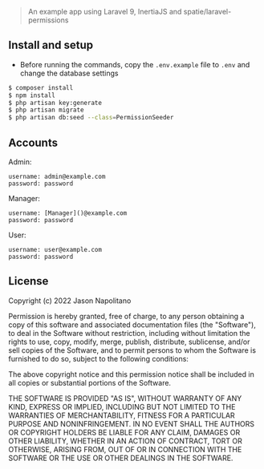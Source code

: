 > An example app using Laravel 9, InertiaJS and spatie/laravel-permissions

## Install and setup

- Before running the commands, copy the `.env.example` file to `.env` and change the database settings

```bash
$ composer install
$ npm install
$ php artisan key:generate
$ php artisan migrate
$ php artisan db:seed --class=PermissionSeeder
```

## Accounts
Admin:
```
username: admin@example.com
password: password 
```
Manager:
```
username: [Manager]()@example.com
password: password 
```
User:
```
username: user@example.com
password: password 
```

## License

Copyright (c) 2022 Jason Napolitano

Permission is hereby granted, free of charge, to any person obtaining a copy of this software and associated
documentation files (the "Software"), to deal in the Software without restriction, including without limitation the
rights to use, copy, modify, merge, publish, distribute, sublicense, and/or sell copies of the Software, and to permit
persons to whom the Software is furnished to do so, subject to the following conditions:

The above copyright notice and this permission notice shall be included in all copies or substantial portions of the
Software.

THE SOFTWARE IS PROVIDED "AS IS", WITHOUT WARRANTY OF ANY KIND, EXPRESS OR IMPLIED, INCLUDING BUT NOT LIMITED TO THE
WARRANTIES OF MERCHANTABILITY, FITNESS FOR A PARTICULAR PURPOSE AND NONINFRINGEMENT. IN NO EVENT SHALL THE AUTHORS OR
COPYRIGHT HOLDERS BE LIABLE FOR ANY CLAIM, DAMAGES OR OTHER LIABILITY, WHETHER IN AN ACTION OF CONTRACT, TORT OR
OTHERWISE, ARISING FROM, OUT OF OR IN CONNECTION WITH THE SOFTWARE OR THE USE OR OTHER DEALINGS IN THE SOFTWARE.
